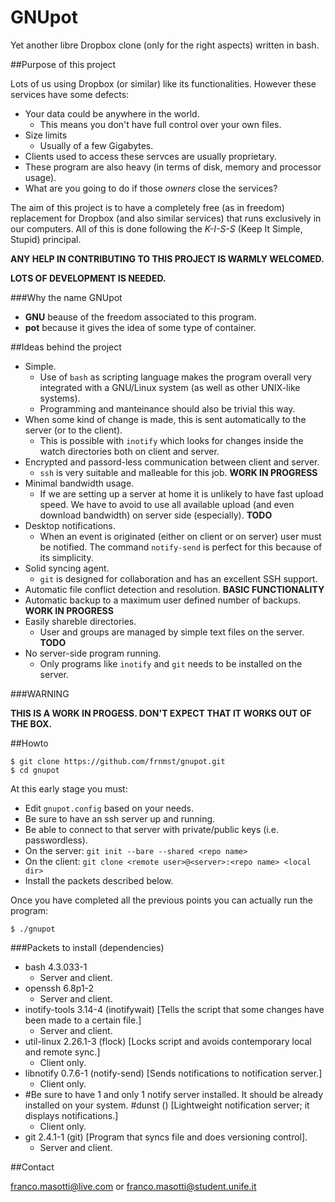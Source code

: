 GNUpot
======

Yet another libre Dropbox clone (only for the right aspects) written in bash. 

##Purpose of this project

Lots of us using Dropbox (or similar) like its functionalities. However 
these services have some defects:
- Your data could be anywhere in the world.
  - This means you don't have full control over your own files.
- Size limits
  - Usually of a few Gigabytes.
- Clients used to access these servces are usually proprietary.
- These program are also heavy (in terms of disk,  memory and processor usage).
- What are you going to do if those *owners* close the services?

The aim of this project is to have a completely free (as in freedom) 
replacement for Dropbox (and also similar services) that runs exclusively in 
our computers. All of this is done following the *K-I-S-S* (Keep It Simple, 
Stupid) principal.

**ANY HELP IN CONTRIBUTING TO THIS PROJECT IS WARMLY WELCOMED.**

**LOTS OF DEVELOPMENT IS NEEDED.**

###Why the name GNUpot

- **GNU** beause of the freedom associated to this program.
- **pot** because it gives the idea of some type of container.

##Ideas behind the project

- Simple.
  - Use of `bash` as scripting language makes the program overall very 
    integrated with a GNU/Linux system (as well as other UNIX-like systems). 
  - Programming and manteinance should also be trivial this way.
- When some kind of change is made, this is sent automatically to the server 
  (or to the client).
  - This is possible with `inotify` which looks for changes inside the watch 
    directories both on client and server.
- Encrypted and passord-less communication between client and server.
  - `ssh` is very suitable and malleable for this job. **WORK IN PROGRESS**
- Minimal bandwidth usage.
  - If we are setting up a server at home it is unlikely to have fast upload 
    speed. We have to avoid to use all available upload (and even download 
    bandwidth) on server side (especially). **TODO**
- Desktop notifications.
  - When an event is originated (either on client or on server) user must be 
    notified. The command `notify-send` is perfect for this because of its 
    simplicity.
- Solid syncing agent.
  - `git` is designed for collaboration and has an excellent SSH support. 
- Automatic file conflict detection and resolution. **BASIC FUNCTIONALITY**
- Automatic backup to a maximum user defined number of backups. **WORK IN 
  PROGRESS**
- Easily shareble directories.
  - User and groups are managed by simple text files on the server. **TODO**
- No server-side program running.
  - Only programs like `inotify` and `git` needs to be installed on the 
    server.

###WARNING

**THIS IS A WORK IN PROGESS. DON'T EXPECT THAT IT WORKS OUT OF THE BOX.**

##Howto

```
$ git clone https://github.com/frnmst/gnupot.git
$ cd gnupot
```
At this early stage you must:
- Edit `gnupot.config` based on your needs.
- Be sure to have an ssh server up and running.
- Be able to connect to that server with private/public keys (i.e. passwordless).
- On the server: `git init --bare --shared <repo name>`
- On the client: `git clone <remote user>@<server>:<repo name> <local dir>`
- Install the packets described below.

Once you have completed all the previous points you can actually run the 
program:
```
$ ./gnupot
```

###Packets to install (dependencies)

- bash 4.3.033-1
  - Server and client.
- openssh 6.8p1-2
  - Server and client.
- inotify-tools 3.14-4 (inotifywait) [Tells the script that some changes have 
  been made to a certain file.]
  - Server and client.
- util-linux 2.26.1-3 (flock) [Locks script and avoids contemporary local and
  remote sync.]
  - Client only.
- libnotify 0.7.6-1 (notify-send) [Sends notifications to notification server.]
  - Client only.
- #Be sure to have 1 and only 1 notify server installed. It should be already 
  installed on your system.
  #dunst () [Lightweight notification server; it displays notifications.]
  - Client only.
- git 2.4.1-1 (git) [Program that syncs file and does versioning control].
  - Server and client.

##Contact

franco.masotti@live.com or franco.masotti@student.unife.it
